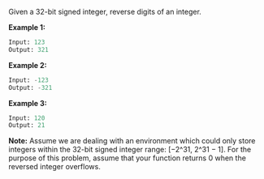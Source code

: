 Given a 32-bit signed integer, reverse digits of an integer.

**Example 1:**

```python
Input: 123
Output: 321
```

**Example 2:**

```python
Input: -123
Output: -321
```

**Example 3:**

```python
Input: 120
Output: 21
```

**Note:**
Assume we are dealing with an environment which could only store integers within the 32-bit signed integer range: [−2^31,  2^31 − 1]. For the purpose of this problem, assume that your function returns 0 when the reversed integer overflows.